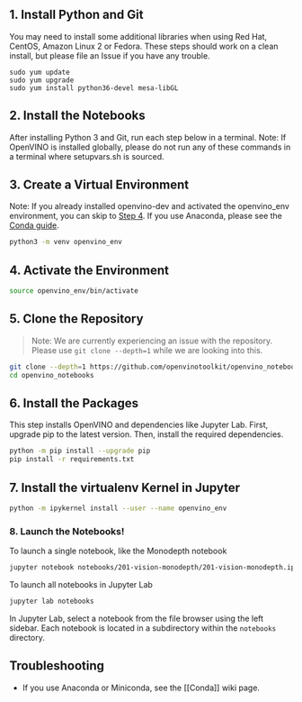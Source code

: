 ## 1. Install Python and Git

You may need to install some additional libraries when using Red Hat, CentOS, Amazon Linux 2 or Fedora. These steps should work on a clean install, but please file an Issue if you have any trouble.

```
sudo yum update
sudo yum upgrade
sudo yum install python36-devel mesa-libGL
```

## 2. Install the Notebooks

After installing Python 3 and Git, run each step below in a terminal. Note: If OpenVINO is installed globally, please do not run any of these commands in a terminal where setupvars.sh is sourced.

## 3. Create a Virtual Environment

Note: If you already installed openvino-dev and activated the openvino_env environment, you can skip to [Step 4](#4-clone-the-repository). If you use Anaconda, please see the [Conda guide](https://github.com/openvinotoolkit/openvino_notebooks/wiki/Conda).

```bash
python3 -m venv openvino_env
```

## 4. Activate the Environment

```bash
source openvino_env/bin/activate
```

## 5. Clone the Repository

> Note: We are currently experiencing an issue with the repository. Please use `git clone --depth=1` while we are looking into this.

```bash
git clone --depth=1 https://github.com/openvinotoolkit/openvino_notebooks.git
cd openvino_notebooks
```

## 6. Install the Packages

This step installs OpenVINO and dependencies like Jupyter Lab. First, upgrade pip to the latest version. Then, install the required dependencies. 

```bash
python -m pip install --upgrade pip
pip install -r requirements.txt
```

## 7. Install the virtualenv Kernel in Jupyter

```bash
python -m ipykernel install --user --name openvino_env
```

### 8. Launch the Notebooks!

To launch a single notebook, like the Monodepth notebook

```bash
jupyter notebook notebooks/201-vision-monodepth/201-vision-monodepth.ipynb
```

To launch all notebooks in Jupyter Lab

```bash
jupyter lab notebooks
```

In Jupyter Lab, select a notebook from the file browser using the left sidebar. Each notebook is located in a subdirectory within the `notebooks` directory.

## Troubleshooting

* If you use Anaconda or Miniconda, see the [[Conda]] wiki page.
